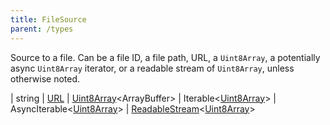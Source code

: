 ```yaml
---
title: FileSource
parent: /types
---
```


Source to a file. Can be a file ID, a file path, URL, a `Uint8Array`, a potentially async `Uint8Array` iterator, or a readable stream of `Uint8Array`, unless otherwise noted.

<div class="font-mono whitespace-pre"><span class="opacity-50">|</span> <span>string</span>
<span class="opacity-50">|</span> <a href="https://developer.mozilla.org/en-US/docs/Web/API/URL" target="_blank" rel="noreferrer noopener">URL</a>
<span class="opacity-50">|</span> <a href="https://developer.mozilla.org/en-US/docs/Web/JavaScript/Reference/Global_Objects/Uint8Array" target="_blank" rel="noreferrer noopener">Uint8Array</a><span class="opacity-50">&lt;</span><span href="/">ArrayBuffer</span><span class="opacity-50">&gt;</span>
<span class="opacity-50">|</span> <span href="/">Iterable</span><span class="opacity-50">&lt;</span><a href="https://developer.mozilla.org/en-US/docs/Web/JavaScript/Reference/Global_Objects/Uint8Array" target="_blank" rel="noreferrer noopener">Uint8Array</a><span class="opacity-50">&gt;</span>
<span class="opacity-50">|</span> <span href="/">AsyncIterable</span><span class="opacity-50">&lt;</span><a href="https://developer.mozilla.org/en-US/docs/Web/JavaScript/Reference/Global_Objects/Uint8Array" target="_blank" rel="noreferrer noopener">Uint8Array</a><span class="opacity-50">&gt;</span>
<span class="opacity-50">|</span> <a href="https://developer.mozilla.org/en-US/docs/Web/API/ReadableStream" target="_blank" rel="noreferrer noopener">ReadableStream</a><span class="opacity-50">&lt;</span><a href="https://developer.mozilla.org/en-US/docs/Web/JavaScript/Reference/Global_Objects/Uint8Array" target="_blank" rel="noreferrer noopener">Uint8Array</a><span class="opacity-50">&gt;</span></div>

